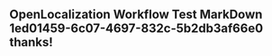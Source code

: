 <properties
ms.topic="hero-topic"
ms.test1="hero-topic"
ms.test2="test"/>

## OpenLocalization Workflow Test MarkDown 1ed01459-6c07-4697-832c-5b2db3af66e0 thanks!
